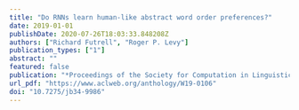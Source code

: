 ```yaml
---
title: "Do RNNs learn human-like abstract word order preferences?"
date: 2019-01-01
publishDate: 2020-07-26T18:03:33.848208Z
authors: ["Richard Futrell", "Roger P. Levy"]
publication_types: ["1"]
abstract: ""
featured: false
publication: "*Proceedings of the Society for Computation in Linguistics (SCiL) 2019*"
url_pdf: "https://www.aclweb.org/anthology/W19-0106"
doi: "10.7275/jb34-9986"
---
```


